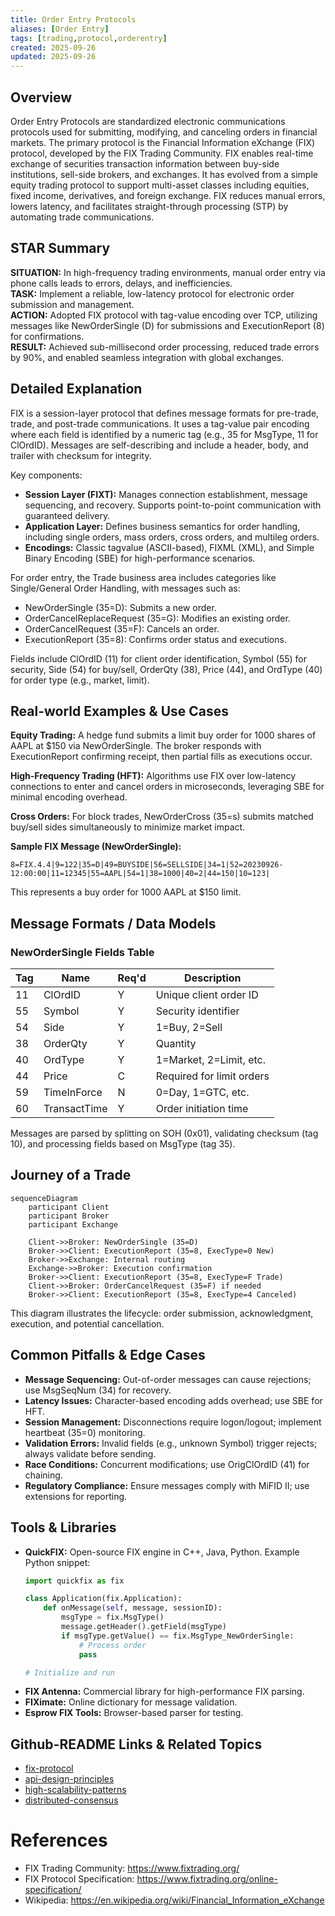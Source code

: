 ```yaml
---
title: Order Entry Protocols
aliases: [Order Entry]
tags: [trading,protocol,orderentry]
created: 2025-09-26
updated: 2025-09-26
---
```


## Overview

Order Entry Protocols are standardized electronic communications protocols used for submitting, modifying, and canceling orders in financial markets. The primary protocol is the Financial Information eXchange (FIX) protocol, developed by the FIX Trading Community. FIX enables real-time exchange of securities transaction information between buy-side institutions, sell-side brokers, and exchanges. It has evolved from a simple equity trading protocol to support multi-asset classes including equities, fixed income, derivatives, and foreign exchange. FIX reduces manual errors, lowers latency, and facilitates straight-through processing (STP) by automating trade communications.

## STAR Summary

**SITUATION:** In high-frequency trading environments, manual order entry via phone calls leads to errors, delays, and inefficiencies.  
**TASK:** Implement a reliable, low-latency protocol for electronic order submission and management.  
**ACTION:** Adopted FIX protocol with tag-value encoding over TCP, utilizing messages like NewOrderSingle (D) for submissions and ExecutionReport (8) for confirmations.  
**RESULT:** Achieved sub-millisecond order processing, reduced trade errors by 90%, and enabled seamless integration with global exchanges.

## Detailed Explanation

FIX is a session-layer protocol that defines message formats for pre-trade, trade, and post-trade communications. It uses a tag-value pair encoding where each field is identified by a numeric tag (e.g., 35 for MsgType, 11 for ClOrdID). Messages are self-describing and include a header, body, and trailer with checksum for integrity.

Key components:
- **Session Layer (FIXT):** Manages connection establishment, message sequencing, and recovery. Supports point-to-point communication with guaranteed delivery.
- **Application Layer:** Defines business semantics for order handling, including single orders, mass orders, cross orders, and multileg orders.
- **Encodings:** Classic tagvalue (ASCII-based), FIXML (XML), and Simple Binary Encoding (SBE) for high-performance scenarios.

For order entry, the Trade business area includes categories like Single/General Order Handling, with messages such as:
- NewOrderSingle (35=D): Submits a new order.
- OrderCancelReplaceRequest (35=G): Modifies an existing order.
- OrderCancelRequest (35=F): Cancels an order.
- ExecutionReport (35=8): Confirms order status and executions.

Fields include ClOrdID (11) for client order identification, Symbol (55) for security, Side (54) for buy/sell, OrderQty (38), Price (44), and OrdType (40) for order type (e.g., market, limit).

## Real-world Examples & Use Cases

**Equity Trading:** A hedge fund submits a limit buy order for 1000 shares of AAPL at $150 via NewOrderSingle. The broker responds with ExecutionReport confirming receipt, then partial fills as executions occur.

**High-Frequency Trading (HFT):** Algorithms use FIX over low-latency connections to enter and cancel orders in microseconds, leveraging SBE for minimal encoding overhead.

**Cross Orders:** For block trades, NewOrderCross (35=s) submits matched buy/sell sides simultaneously to minimize market impact.

**Sample FIX Message (NewOrderSingle):**
```
8=FIX.4.4|9=122|35=D|49=BUYSIDE|56=SELLSIDE|34=1|52=20230926-12:00:00|11=12345|55=AAPL|54=1|38=1000|40=2|44=150|10=123|
```
This represents a buy order for 1000 AAPL at $150 limit.

## Message Formats / Data Models

### NewOrderSingle Fields Table

| Tag | Name          | Req'd | Description |
|-----|---------------|-------|-------------|
| 11  | ClOrdID       | Y     | Unique client order ID |
| 55  | Symbol        | Y     | Security identifier |
| 54  | Side          | Y     | 1=Buy, 2=Sell |
| 38  | OrderQty      | Y     | Quantity |
| 40  | OrdType       | Y     | 1=Market, 2=Limit, etc. |
| 44  | Price         | C     | Required for limit orders |
| 59  | TimeInForce   | N     | 0=Day, 1=GTC, etc. |
| 60  | TransactTime  | Y     | Order initiation time |

Messages are parsed by splitting on SOH (0x01), validating checksum (tag 10), and processing fields based on MsgType (tag 35).

## Journey of a Trade

```mermaid
sequenceDiagram
    participant Client
    participant Broker
    participant Exchange

    Client->>Broker: NewOrderSingle (35=D)
    Broker->>Client: ExecutionReport (35=8, ExecType=0 New)
    Broker->>Exchange: Internal routing
    Exchange->>Broker: Execution confirmation
    Broker->>Client: ExecutionReport (35=8, ExecType=F Trade)
    Client->>Broker: OrderCancelRequest (35=F) if needed
    Broker->>Client: ExecutionReport (35=8, ExecType=4 Canceled)
```

This diagram illustrates the lifecycle: order submission, acknowledgment, execution, and potential cancellation.

## Common Pitfalls & Edge Cases

- **Message Sequencing:** Out-of-order messages can cause rejections; use MsgSeqNum (34) for recovery.
- **Latency Issues:** Character-based encoding adds overhead; use SBE for HFT.
- **Session Management:** Disconnections require logon/logout; implement heartbeat (35=0) monitoring.
- **Validation Errors:** Invalid fields (e.g., unknown Symbol) trigger rejects; always validate before sending.
- **Race Conditions:** Concurrent modifications; use OrigClOrdID (41) for chaining.
- **Regulatory Compliance:** Ensure messages comply with MiFID II; use extensions for reporting.

## Tools & Libraries

- **QuickFIX:** Open-source FIX engine in C++, Java, Python. Example Python snippet:
  ```python
  import quickfix as fix

  class Application(fix.Application):
      def onMessage(self, message, sessionID):
          msgType = fix.MsgType()
          message.getHeader().getField(msgType)
          if msgType.getValue() == fix.MsgType_NewOrderSingle:
              # Process order
              pass

  # Initialize and run
  ```
- **FIX Antenna:** Commercial library for high-performance FIX parsing.
- **FIXimate:** Online dictionary for message validation.
- **Esprow FIX Tools:** Browser-based parser for testing.

## Github-README Links & Related Topics
- [fix-protocol](../fix-protocol/)
- [api-design-principles](../../networking/api-design-principles/)
- [high-scalability-patterns](../../system-design/high-scalability-patterns/)
- [distributed-consensus](../../system-design/distributed-consensus/)

# References

- FIX Trading Community: https://www.fixtrading.org/
- FIX Protocol Specification: https://www.fixtrading.org/online-specification/
- Wikipedia: https://en.wikipedia.org/wiki/Financial_Information_eXchange